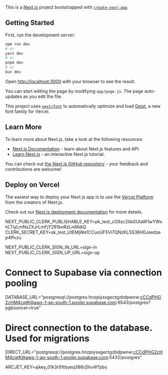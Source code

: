This is a [Next.js](https://nextjs.org) project bootstrapped with [`create-next-app`](https://github.com/vercel/next.js/tree/canary/packages/create-next-app).

## Getting Started

First, run the development server:

```bash
npm run dev
# or
yarn dev
# or
pnpm dev
# or
bun dev
```

Open [http://localhost:3000](http://localhost:3000) with your browser to see the result.

You can start editing the page by modifying `app/page.js`. The page auto-updates as you edit the file.

This project uses [`next/font`](https://nextjs.org/docs/app/building-your-application/optimizing/fonts) to automatically optimize and load [Geist](https://vercel.com/font), a new font family for Vercel.

## Learn More

To learn more about Next.js, take a look at the following resources:

- [Next.js Documentation](https://nextjs.org/docs) - learn about Next.js features and API.
- [Learn Next.js](https://nextjs.org/learn) - an interactive Next.js tutorial.

You can check out [the Next.js GitHub repository](https://github.com/vercel/next.js) - your feedback and contributions are welcome!

## Deploy on Vercel

The easiest way to deploy your Next.js app is to use the [Vercel Platform](https://vercel.com/new?utm_medium=default-template&filter=next.js&utm_source=create-next-app&utm_campaign=create-next-app-readme) from the creators of Next.js.

Check out our [Next.js deployment documentation](https://nextjs.org/docs/app/building-your-application/deploying) for more details.



NEXT_PUBLIC_CLERK_PUBLISHABLE_KEY=pk_test_cG9zc2libGUtaW1wYWxhLTIyLmNsZXJrLmFjY291bnRzLmRldiQ
CLERK_SECRET_KEY=sk_test_UtEMjWe1CCuoUF5Vi7QNzKL5S36H0Jexdzep4ffvzu

NEXT_PUBLIC_CLERK_SIGN_IN_URL=sign-in
NEXT_PUBLIC_CLERK_SIGN_UP_URL=sign-up

# Connect to Supabase via connection pooling
DATABASE_URL="postgresql://postgres.hnzpiysxgectgzbdpwnw:cCCdPHG2cHM4cqtK@aws-1-ap-south-1.pooler.supabase.com:6543/postgres?pgbouncer=true"

# Direct connection to the database. Used for migrations
DIRECT_URL="postgresql://postgres.hnzpiysxgectgzbdpwnw:cCCdPHG2cHM4cqtK@aws-1-ap-south-1.pooler.supabase.com:5432/postgres"

ARCJET_KEY=ajkey_01k3r91tbyeq386rj5hv4f1zbs

